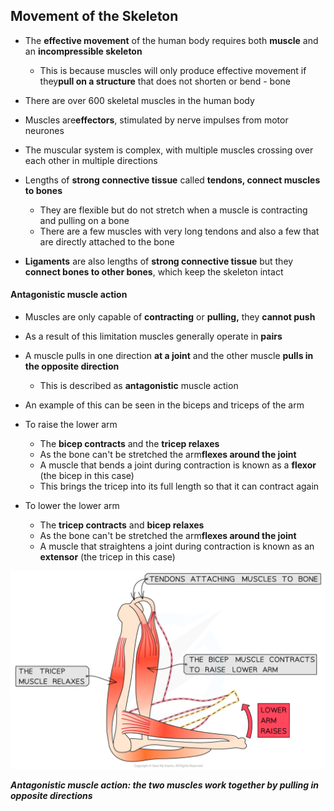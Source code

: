## Movement of the Skeleton

* The **effective movement** of the human body requires both **muscle** and an **incompressible skeleton**

  + This is because muscles will only produce effective movement if they**pull on a structure** that does not shorten or bend - bone
* There are over 600 skeletal muscles in the human body
* Muscles are**effectors**, stimulated by nerve impulses from motor neurones
* The muscular system is complex, with multiple muscles crossing over each other in multiple directions
* Lengths of **strong connective tissue** called **tendons, connect muscles to bones**

  + They are flexible but do not stretch when a muscle is contracting and pulling on a bone
  + There are a few muscles with very long tendons and also a few that are directly attached to the bone
* **Ligaments** are also lengths of **strong connective tissue** but they **connect bones to other bones**, which keep the skeleton intact

#### Antagonistic muscle action

* Muscles are only capable of **contracting** or **pulling,** they **cannot push**
* As a result of this limitation muscles generally operate in **pairs**
* A muscle pulls in one direction **at a joint** and the other muscle **pulls in the opposite direction**

  + This is described as **antagonistic** muscle action
* An example of this can be seen in the biceps and triceps of the arm
* To raise the lower arm

  + The **bicep contracts** and the **tricep relaxes**
  + As the bone can't be stretched the arm**flexes around the joint**
  + A muscle that bends a joint during contraction is known as a **flexor** (the bicep in this case)
  + This brings the tricep into its full length so that it can contract again
* To lower the lower arm

  + The **tricep contracts** and **bicep relaxes**
  + As the bone can't be stretched the arm**flexes around the joint**
  + A muscle that straightens a joint during contraction is known as an **extensor** (the tricep in this case)

![Muscle pair](Muscle-pair.png)

***Antagonistic muscle action: the two muscles work together by pulling in opposite directions***